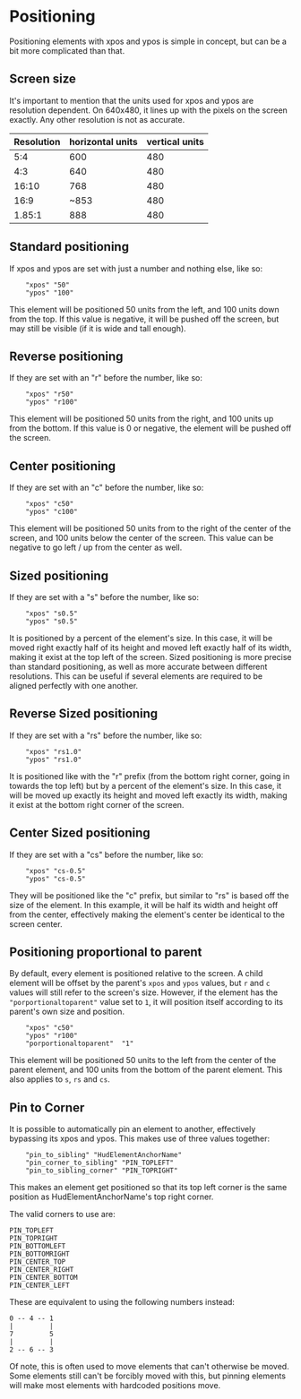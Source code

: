 # Positioning

Positioning elements with xpos and ypos is simple in concept, but can be a bit more complicated than that.

## Screen size

It's important to mention that the units used for xpos and ypos are resolution dependent. On 640x480, it lines up with the pixels on the screen exactly. Any other resolution is not as accurate.

Resolution | horizontal units | vertical units
---------- | ---------------- | --------------
5:4 | 600 | 480
4:3 | 640 | 480
16:10 | 768 | 480
16:9 | ~853 | 480
1.85:1 | 888 | 480

## Standard positioning

If xpos and ypos are set with just a number and nothing else, like so:
```
	"xpos" "50"
	"ypos" "100"
```
This element will be positioned 50 units from the left, and 100 units down from the top. If this value is negative, it will be pushed off the screen, but may still be visible (if it is wide and tall enough).

## Reverse positioning

If they are set with an "r" before the number, like so:
```
	"xpos" "r50"
	"ypos" "r100"
```
This element will be positioned 50 units from the right, and 100 units up from the bottom. If this value is 0 or negative, the element will be pushed off the screen.

## Center positioning

If they are set with an "c" before the number, like so:
```
	"xpos" "c50"
	"ypos" "c100"
```
This element will be positioned 50 units from to the right of the center of the screen, and 100 units below the center of the screen. This value can be negative to go left / up from the center as well.

##  Sized positioning

If they are set with a "s" before the number, like so:
```
	"xpos" "s0.5"
	"ypos" "s0.5"
```
It is positioned by a percent of the element's size. In this case, it will be moved right exactly half of its height and moved left exactly half of its width, making it exist at the top left of the screen. 
Sized positioning is more precise than standard positioning, as well as more accurate between different resolutions. This can be useful if several elements are required to be aligned perfectly with one another.

## Reverse Sized positioning

If they are set with a "rs" before the number, like so:
```
	"xpos" "rs1.0"
	"ypos" "rs1.0"
```
It is positioned like with the "r" prefix (from the bottom right corner, going in towards the top left) but by a percent of the element's size. In this case, it will be moved up exactly its height and moved left exactly its width, making it exist at the bottom right corner of the screen.

## Center Sized positioning

If they are set with a "cs" before the number, like so:
```
	"xpos" "cs-0.5"
	"ypos" "cs-0.5"
```
They will be positioned like the "c" prefix, but similar to "rs" is based off the size of the element. In this example, it will be half its width and height off from the center, effectively making the element's center be identical to the screen center.

## Positioning proportional to parent

By default, every element is positioned relative to the screen. A child element will be offset by the parent's `xpos` and `ypos` values, but `r` and `c` values will still refer to the screen's size.
However, if the element has the `"porportionaltoparent"` value set to `1`, it will position itself according to its parent's own size and position.
```
	"xpos" "c50"
	"ypos" "r100"
	"porportionaltoparent"	"1"
```
This element will be positioned 50 units to the left from the center of the parent element, and 100 units from the bottom of the parent element. This also applies to `s`, `rs` and `cs`.

## Pin to Corner

It is possible to automatically pin an element to another, effectively bypassing its xpos and ypos. This makes use of three values together:
```
	"pin_to_sibling" "HudElementAnchorName"
	"pin_corner_to_sibling" "PIN_TOPLEFT"
	"pin_to_sibling_corner" "PIN_TOPRIGHT"
```
This makes an element get positioned so that its top left corner is the same position as HudElementAnchorName's top right corner.

The valid corners to use are:
```
PIN_TOPLEFT
PIN_TOPRIGHT
PIN_BOTTOMLEFT
PIN_BOTTOMRIGHT
PIN_CENTER_TOP
PIN_CENTER_RIGHT
PIN_CENTER_BOTTOM
PIN_CENTER_LEFT
```

These are equivalent to using the following numbers instead:
```
0 -- 4 -- 1
|         |
7         5
|         |
2 -- 6 -- 3
```

Of note, this is often used to move elements that can't otherwise be moved. Some elements still can't be forcibly moved with this, but pinning elements will make most elements with hardcoded positions move.
